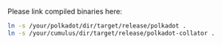 Please link compiled binaries here:

```bash
ln -s /your/polkadot/dir/target/release/polkadot . 
ln -s /your/cumulus/dir/target/release/polkadot-collator .
```
